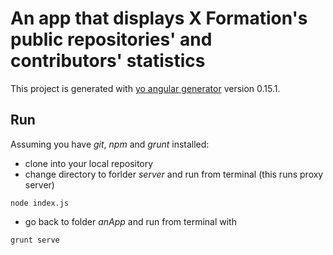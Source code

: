 # An app that displays X Formation's public repositories' and contributors' statistics

This project is generated with [yo angular generator](https://github.com/yeoman/generator-angular)
version 0.15.1.

## Run

Assuming you have *git*, *npm* and *grunt* installed:
* clone into your local repository
* change directory to forlder *server* and run from terminal (this runs proxy server)
```
node index.js
```
* go back to folder *anApp* and run from terminal with
```
grunt serve
```
 

